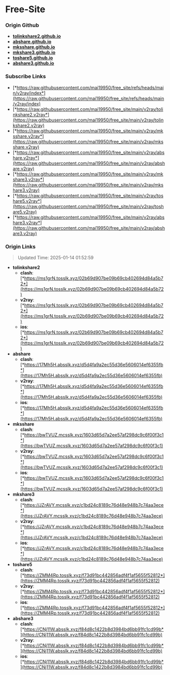 # Free-Site

### Origin Github

- [**tolinkshare2.github.io**](https://github.com/tolinkshare2/tolinkshare2.github.io)
- [**abshare.github.io**](https://github.com/abshare/abshare.github.io)
- [**mksshare.github.io**](https://github.com/mksshare/mksshare.github.io)
- [**mkshare3.github.io**](https://github.com/mkshare3/mkshare3.github.io)
- [**toshare5.github.io**](https://github.com/toshare5/toshare5.github.io)
- [**abshare3.github.io**](https://github.com/abshare3/abshare3.github.io)

### Subscribe Links

- [*https://raw.githubusercontent.com/mai19950/free_site/refs/heads/main/v2ray/index*](https://raw.githubusercontent.com/mai19950/free_site/refs/heads/main/v2ray/index)
- [*https://raw.githubusercontent.com/mai19950/free_site/main/v2ray/tolinkshare2.v2ray*](https://raw.githubusercontent.com/mai19950/free_site/main/v2ray/tolinkshare2.v2ray)
- [*https://raw.githubusercontent.com/mai19950/free_site/main/v2ray/mksshare.v2ray*](https://raw.githubusercontent.com/mai19950/free_site/main/v2ray/mksshare.v2ray)
- [*https://raw.githubusercontent.com/mai19950/free_site/main/v2ray/abshare.v2ray*](https://raw.githubusercontent.com/mai19950/free_site/main/v2ray/abshare.v2ray)
- [*https://raw.githubusercontent.com/mai19950/free_site/main/v2ray/mkshare3.v2ray*](https://raw.githubusercontent.com/mai19950/free_site/main/v2ray/mkshare3.v2ray)
- [*https://raw.githubusercontent.com/mai19950/free_site/main/v2ray/toshare5.v2ray*](https://raw.githubusercontent.com/mai19950/free_site/main/v2ray/toshare5.v2ray)
- [*https://raw.githubusercontent.com/mai19950/free_site/main/v2ray/abshare3.v2ray*](https://raw.githubusercontent.com/mai19950/free_site/main/v2ray/abshare3.v2ray)

### Origin Links

> Updated Time: 2025-01-14 01:52:59

- **tolinkshare2**
  - **clash**: [*https://ms1grN.tosslk.xyz/02b69d907be09b69cb402694d84a5b72*](https://ms1grN.tosslk.xyz/02b69d907be09b69cb402694d84a5b72)
  - **v2ray**: [*https://ms1grN.tosslk.xyz/02b69d907be09b69cb402694d84a5b72*](https://ms1grN.tosslk.xyz/02b69d907be09b69cb402694d84a5b72)
  - **ios**: [*https://ms1grN.tosslk.xyz/02b69d907be09b69cb402694d84a5b72*](https://ms1grN.tosslk.xyz/02b69d907be09b69cb402694d84a5b72)
- **abshare**
  - **clash**: [*https://17Mh5H.absslk.xyz/d5d4fa9a2ec55d36e5606014ef6355fb*](https://17Mh5H.absslk.xyz/d5d4fa9a2ec55d36e5606014ef6355fb)
  - **v2ray**: [*https://17Mh5H.absslk.xyz/d5d4fa9a2ec55d36e5606014ef6355fb*](https://17Mh5H.absslk.xyz/d5d4fa9a2ec55d36e5606014ef6355fb)
  - **ios**: [*https://17Mh5H.absslk.xyz/d5d4fa9a2ec55d36e5606014ef6355fb*](https://17Mh5H.absslk.xyz/d5d4fa9a2ec55d36e5606014ef6355fb)
- **mksshare**
  - **clash**: [*https://bwTVUZ.mcsslk.xyz/1603d65d7a2ee57af298dc9c6f00f3c1*](https://bwTVUZ.mcsslk.xyz/1603d65d7a2ee57af298dc9c6f00f3c1)
  - **v2ray**: [*https://bwTVUZ.mcsslk.xyz/1603d65d7a2ee57af298dc9c6f00f3c1*](https://bwTVUZ.mcsslk.xyz/1603d65d7a2ee57af298dc9c6f00f3c1)
  - **ios**: [*https://bwTVUZ.mcsslk.xyz/1603d65d7a2ee57af298dc9c6f00f3c1*](https://bwTVUZ.mcsslk.xyz/1603d65d7a2ee57af298dc9c6f00f3c1)
- **mkshare3**
  - **clash**: [*https://JZrAVY.mcsslk.xyz/c1bd24c8189c76d48e948b7c74aa3ece*](https://JZrAVY.mcsslk.xyz/c1bd24c8189c76d48e948b7c74aa3ece)
  - **v2ray**: [*https://JZrAVY.mcsslk.xyz/c1bd24c8189c76d48e948b7c74aa3ece*](https://JZrAVY.mcsslk.xyz/c1bd24c8189c76d48e948b7c74aa3ece)
  - **ios**: [*https://JZrAVY.mcsslk.xyz/c1bd24c8189c76d48e948b7c74aa3ece*](https://JZrAVY.mcsslk.xyz/c1bd24c8189c76d48e948b7c74aa3ece)
- **toshare5**
  - **clash**: [*https://ZMM4Rp.tosslk.xyz/f73d91bc442856adf4f1af5655f52812*](https://ZMM4Rp.tosslk.xyz/f73d91bc442856adf4f1af5655f52812)
  - **v2ray**: [*https://ZMM4Rp.tosslk.xyz/f73d91bc442856adf4f1af5655f52812*](https://ZMM4Rp.tosslk.xyz/f73d91bc442856adf4f1af5655f52812)
  - **ios**: [*https://ZMM4Rp.tosslk.xyz/f73d91bc442856adf4f1af5655f52812*](https://ZMM4Rp.tosslk.xyz/f73d91bc442856adf4f1af5655f52812)
- **abshare3**
  - **clash**: [*https://CNj11W.absslk.xyz/f84d8c1422b8d3984bd6bb91fc1cd99b*](https://CNj11W.absslk.xyz/f84d8c1422b8d3984bd6bb91fc1cd99b)
  - **v2ray**: [*https://CNj11W.absslk.xyz/f84d8c1422b8d3984bd6bb91fc1cd99b*](https://CNj11W.absslk.xyz/f84d8c1422b8d3984bd6bb91fc1cd99b)
  - **ios**: [*https://CNj11W.absslk.xyz/f84d8c1422b8d3984bd6bb91fc1cd99b*](https://CNj11W.absslk.xyz/f84d8c1422b8d3984bd6bb91fc1cd99b)
